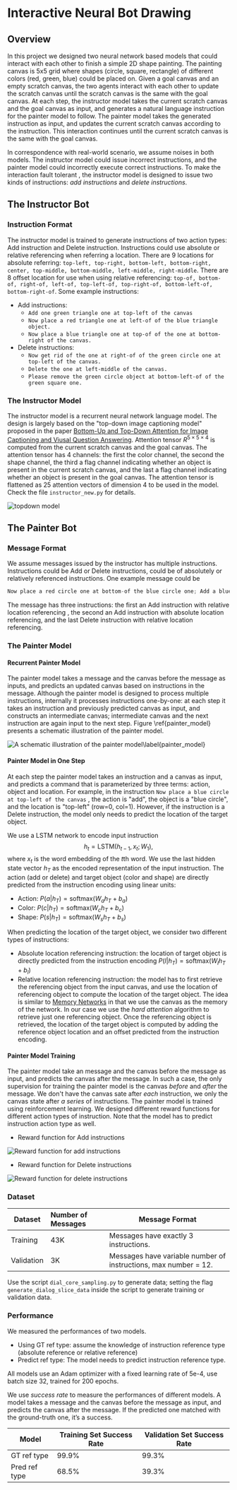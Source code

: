 # Interactive Neural Bot Drawing

## Overview

In this project we designed two neural network based models that could interact with each other to finish a simple 2D shape painting. The painting canvas is 5x5 grid where shapes (circle, square, rectangle) of different colors (red, green, blue) could be placed on. Given a goal canvas and an empty scratch canvas, the two agents interact with each other to update the scratch canvas until the scratch canvas is the same with the goal canvas. At each step, the instructor model takes the current scratch canvas and the goal canvas as input, and generates a natural language instruction for the painter model to follow. The painter model takes the generated instruction as input, and updates the current scratch canvas according to the instruction. This interaction continues until the current scratch canvas is the same with the goal canvas.

In correspondence with real-world scenario, we assume noises in both models. The instructor model could issue incorrect instructions, and the painter model could incorrectly execute correct instructions. To make  the interaction fault tolerant , the instructor model is designed to issue two kinds of instructions: *add instructions* and *delete instructions*. 

## The Instructor Bot

### Instruction Format

The instructor model is trained to generate instructions of two action types: Add instruction and Delete instruction. Instructions could use absolute or relative referencing when referring a location. There are 9 locations for absolute referring: `top-left, top-right, bottom-left, bottom-right, center, top-middle, bottom-middle, left-middle, right-middle`. There are 8 offset location for use when using relative referencing: `top-of, bottom-of, right-of, left-of, top-left-of, top-right-of, bottom-left-of, bottom-right-of`. Some example instructions: 

- Add instructions: 
  - `Add one green triangle one at top-left of the canvas`
  - `Now place a red triangle one at left-of of the blue triangle object.`
  - `Now place a blue triangle one at top-of of the one at bottom-right of the canvas.`
- Delete instructions: 
  - `Now get rid of the one at right-of of the green circle one at top-left of the canvas.`
  - `Delete the one at left-middle of the canvas.`
  - `Please remove the green circle object at bottom-left-of of the green square one.`

### The Instructor Model

The instructor model is a recurrent neural network language model. The design is largely based on the "top-down image captioning model" proposed in the paper [Bottom-Up and Top-Down Attention for Image Captioning and Viusal Question Answering](https://arxiv.org/pdf/1707.07998.pdf). Attention tensor $R^{5\times 5\times 4}$ is computed from the current scratch canvas and the goal canvas. The attention tensor has 4 channels: the first the color channel, the second the shape channel, the third a flag channel indicating whether an object is present in the current scratch canvas, and the last a flag channel indicating whether an object is present in the goal canvas. The attention tensor is flattened as 25 attention vectors of dimension 4 to be used in the model. Check the file `instructor_new.py` for details.

![topdown model](https://s3.amazonaws.com/github-share/topdown.PNG "Top Down Image Captioning Model")

## The Painter Bot

### Message Format

We assume messages issued by the instructor has multiple instructions. Instructions could be Add or Delete instructions, could be of absolutely or relatively referenced instructions.  One example message could be

```python
Now place a red circle one at bottom-of the blue circle one; Add a blue circle at top-left of the canvas; Now get rid of the one at left-of of the triangle one.
```

The message has three instructions: the first an Add instruction with relative location referencing , the second an Add instruction with absolute location referencing, and the last Delete instruction with relative location referencing.

### The Painter Model

#### Recurrent Painter Model

The painter model takes a message and the canvas before the message as inputs, and predicts an updated canvas based on instructions in the message. Although the painter model is designed to process multiple instructions, internally it processes instructions one-by-one: at each step it takes an instruction and previously predicted canvas as input, and constructs an intermediate canvas; intermediate canvas and the next instruction are again input to the next step.  Figure \ref{painter_model} presents a schematic illustration of the painter model.

![A schematic illustration of the painter model\label{painter_model}](https://s3.amazonaws.com/github-share/painter_model.PNG)

#### Painter Model in One Step

At each step the painter model takes an instruction and a canvas as input, and predicts a command that is parameterized by three terms: action, object and location. For example, in the instruction `Now place a blue circle at top-left of the canvas` , the action is "add", the object is a "blue circle", and the location is "top-left" (row=0, col=1). However, if the instruction is a Delete instruction, the model only needs to predict the location of the target object. 

We use a LSTM network to encode input instruction $$h_t = \text{LSTM}(h_{t-1}, x_t; W_1),$$ where $x_t$ is the word embedding of the $t$th word.  We use the last hidden state vector $h_T$ as the encoded representation of the input instruction.  The action (add or delete) and target object (color and shape) are  directly predicted from the instruction encoding using linear units:

- Action: $P(a|h_T) = \text{softmax}(W_a h_T + b_a)$
- Color: $P(c|h_T) = \text{softmax}(W_c h_T + b_c)$
- Shape: $P(s|h_T) = \text{softmax}(W_s h_T + b_s)$

 When predicting the location of the target object, we consider two different types of instructions:

- Absolute location referencing instruction: the location of target object is directly predicted from the instruction encoding $P(l|h_T) = \text{softmax}(W_l h_T + b_l)$
- Relative location referencing instruction: the model has to first retrieve the referencing object from the input canvas, and use the location of referencing object to compute the location of the target object. The idea is similar to [Memory Networks](https://arxiv.org/abs/1410.3916) in that we use the canvas as the memory of the network. In our  case we use the *hard attention* algorithm to retrieve just one referencing object. Once the referencing object is retrieved, the location of the target object is computed by adding the reference object location and an offset predicted from the instruction encoding. 

#### Painter Model Training

The painter model take an message and the canvas before the message as input, and predicts the canvas after the message. In such a case, the only supervision for training the painter model is the canvas *before* and *after* the message. We don't have the canvas sate after *each* instruction, we only the canvas state after *a series* of instructions. The painter model is trained using reinforcement learning. We designed different reward functions for different action types of instruction. Note that the model has to predict instruction action type as well. 

- Reward function for Add instructions

![Reward function for add instructions](https://s3.amazonaws.com/github-share/step_reward_model_add.PNG)

- Reward function for Delete instructions

![Reward function for delete instructions](https://s3.amazonaws.com/github-share/step_reward_model_delete.PNG)

### Dataset

| Dataset    | Number of Messages | Message Format                                               |
| ---------- | :----------------- | ------------------------------------------------------------ |
| Training   | 43K                | Messages have exactly 3 instructions.                        |
| Validation | 3K                | Messages have variable number of instructions, max number = 12. |

Use the script `dial_core_sampling.py` to generate data; setting the flag `generate_dialog_slice_data` inside the script to generate training or validation data.

### Performance

We measured the performances of two models. 

- Using GT ref type: assume the knowledge of instruction reference type (absolute reference or relative reference) 
- Predict ref type: The model needs to predict instruction reference type. 

All models use an Adam optimizer with a fixed learning rate of 5e-4, use batch size 32, trained for 200 epochs.

We use *success rate*  to measure the performances of different models. A model takes a message and the canvas before the message as input, and predicts the canvas after the message. If the predicted one matched with the ground-truth one, it’s a success. 

| Model         | Training Set Success Rate | Validation Set Success Rate |
| ------------- | ------------------------- | --------------------------- |
| GT ref type   | 99.9%                     | 99.3%                       |
| Pred ref type | 68.5%                     | 39.3%                       |

